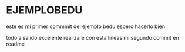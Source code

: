 # EJEMPLOBEDU
este es mi primer commmit del ejemplo bedu espero hacerlo bien

todo a salido excelente realizare con esta lineas
mi segundo commit en readme


